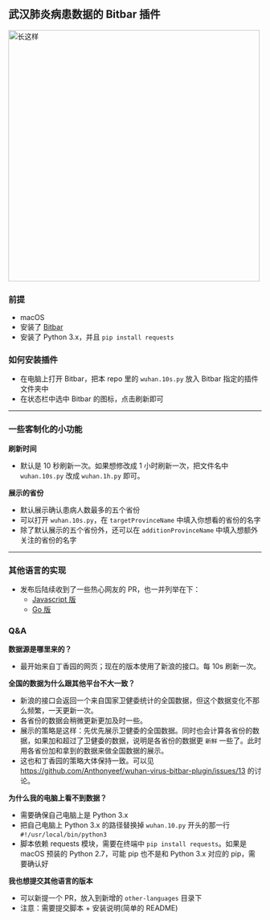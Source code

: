 ## 武汉肺炎病患数据的 Bitbar 插件

<img src="https://tva1.sinaimg.cn/large/006tNbRwly1gbchjabjxrj30si0pu1kx.jpg" alt="长这样" width="500">

### 前提
- macOS
- 安装了 [Bitbar](https://getbitbar.com)
- 安装了 Python 3.x，并且 `pip install requests`

### 如何安装插件
- 在电脑上打开 Bitbar，把本 repo 里的 `wuhan.10s.py` 放入 Bitbar 指定的插件文件夹中
- 在状态栏中选中 Bitbar 的图标，点击刷新即可

---

### 一些客制化的小功能

**刷新时间**
- 默认是 10 秒刷新一次。如果想修改成 1 小时刷新一次，把文件名中 `wuhan.10s.py` 改成 `wuhan.1h.py` 即可。

**展示的省份**
- 默认展示确认患病人数最多的五个省份
- 可以打开 `wuhan.10s.py`，在 `targetProvinceName` 中填入你想看的省份的名字
- 除了默认展示的五个省份外，还可以在 `additionProvinceName` 中填入想额外关注的省份的名字

---

### 其他语言的实现
- 发布后陆续收到了一些热心网友的 PR，也一并列举在下： 
    - [Javascript 版](https://github.com/ChenYCL/wuhan-virus-bitbar-plugin)
    - [Go 版](https://github.com/Anthonyeef/wuhan-virus-bitbar-plugin/pull/5)

### Q&A

**数据源是哪里来的？**
- 最开始来自丁香园的网页；现在的版本使用了新浪的接口。每 10s 刷新一次。

**全国的数据为什么跟其他平台不大一致？**
- 新浪的接口会返回一个来自国家卫健委统计的全国数据，但这个数据变化不那么频繁，一天更新一次。
- 各省份的数据会稍微更新更加及时一些。
- 展示的策略是这样：先优先展示卫健委的全国数据。同时也会计算各省份的数据，如果加和超过了卫健委的数据，说明是各省份的数据更 `新鲜` 一些了。此时用各省份加和拿到的数据来做全国数据的展示。
- 这也和丁香园的策略大体保持一致。可以见 https://github.com/Anthonyeef/wuhan-virus-bitbar-plugin/issues/13 的讨论。

**为什么我的电脑上看不到数据？**
- 需要确保自己电脑上是 Python 3.x 
- 把自己电脑上 Python 3.x 的路径替换掉 `wuhan.10.py` 开头的那一行 `#!/usr/local/bin/python3`
- 脚本依赖 requests 模块，需要在终端中 `pip install requests`。如果是 macOS 预装的 Python 2.7，可能 pip 也不是和 Python 3.x 对应的 pip，需要确认好

**我也想提交其他语言的版本**
- 可以新提一个 PR，放入到新增的 `other-languages` 目录下
- 注意：需要提交脚本 + 安装说明(简单的 README)
